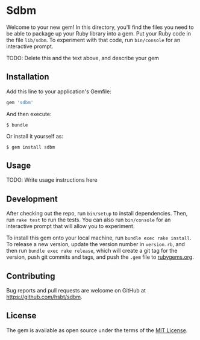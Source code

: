 # Sdbm

Welcome to your new gem! In this directory, you'll find the files you need to be able to package up your Ruby library into a gem. Put your Ruby code in the file `lib/sdbm`. To experiment with that code, run `bin/console` for an interactive prompt.

TODO: Delete this and the text above, and describe your gem

## Installation

Add this line to your application's Gemfile:

```ruby
gem 'sdbm'
```

And then execute:

    $ bundle

Or install it yourself as:

    $ gem install sdbm

## Usage

TODO: Write usage instructions here

## Development

After checking out the repo, run `bin/setup` to install dependencies. Then, run `rake test` to run the tests. You can also run `bin/console` for an interactive prompt that will allow you to experiment.

To install this gem onto your local machine, run `bundle exec rake install`. To release a new version, update the version number in `version.rb`, and then run `bundle exec rake release`, which will create a git tag for the version, push git commits and tags, and push the `.gem` file to [rubygems.org](https://rubygems.org).

## Contributing

Bug reports and pull requests are welcome on GitHub at https://github.com/hsbt/sdbm.


## License

The gem is available as open source under the terms of the [MIT License](http://opensource.org/licenses/MIT).

